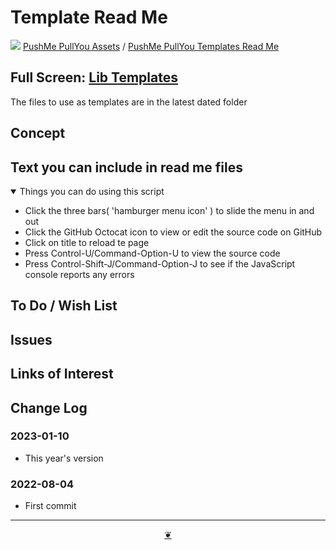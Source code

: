 # Template Read Me

[![](https://pushme-pullyou.github.io/assets/svg/octicon.svg )](https://github.com/pushme-pullyou/assets/ "Source code on GitHub" ) [PushMe PullYou Assets]( https://pushme-pullyou.github.io/assets/ "Home page" ) / [PushMe PullYou Templates Read Me]( https://github.com/pushme-pullyou/assets/tree/main/templates/ "2023-01-10" )

<!--@@@
<div class=iframe-resize ><iframe src=https://pushme-pullyou.github.io/assets/templates/ height=100% width=100% ></iframe></div>
_"Lib Templates Read Me" in a resizable window_
@@@-->

## Full Screen: [Lib Templates]( https://pushme-pullyou.github.io/assets/templates/ )

The files to use as templates are in the latest dated folder

## Concept

## Text you can include in read me files

<details open >

<summary> Things you can do using this script</summary>

* Click the three bars( 'hamburger menu icon' ) to slide the menu in and out
* Click the GitHub Octocat icon to view or edit the source code on GitHub
* Click on title to reload te page
* Press Control-U/Command-Option-U to view the source code
* Press Control-Shift-J/Command-Option-J to see if the JavaScript console reports any errors

</details>

## To Do / Wish List


## Issues


## Links of Interest


## Change Log

### 2023-01-10

* This year's version

### 2022-08-04

* First commit


***

<center title="Hello! Click me to go up to the top" ><a class=aDingbat href=javascript:window.scrollTo(0,0);> ❦ </a></center>
